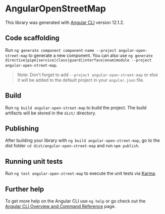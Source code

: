 # AngularOpenStreetMap

This library was generated with [Angular CLI](https://github.com/angular/angular-cli) version 12.1.2.

## Code scaffolding

Run `ng generate component component-name --project angular-open-street-map` to generate a new component. You can also use `ng generate directive|pipe|service|class|guard|interface|enum|module --project angular-open-street-map`.
> Note: Don't forget to add `--project angular-open-street-map` or else it will be added to the default project in your `angular.json` file. 

## Build

Run `ng build angular-open-street-map` to build the project. The build artifacts will be stored in the `dist/` directory.

## Publishing

After building your library with `ng build angular-open-street-map`, go to the dist folder `cd dist/angular-open-street-map` and run `npm publish`.

## Running unit tests

Run `ng test angular-open-street-map` to execute the unit tests via [Karma](https://karma-runner.github.io).

## Further help

To get more help on the Angular CLI use `ng help` or go check out the [Angular CLI Overview and Command Reference](https://angular.io/cli) page.
